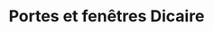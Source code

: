---
title: "Portes et fenêtres Dicaire"
url: /vaudreuil-dorion/portes-et-fenetres-dicaire/
shop: Türen
---
